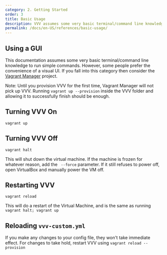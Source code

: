 ```yaml
---
category: 2. Getting Started
order: 3
title: Basic Usage
description: VVV assumes some very basic terminal/command line knowledge but Vagrant Manager allows your to manage Vagrant with a visual UI.
permalink: /docs/en-US/references/basic-usage/
---
```


## Using a GUI

This documentation assumes some very basic terminal/command line knowledge to run simple commands. However, some people prefer the convenience of a visual UI. If you fall into this category then consider the [Vagrant Manager](http://vagrantmanager.com/) project.

Note: Until you provision VVV for the first time, Vagrant Manager will not pick up VVV. Running `vagrant up --provision`  inside the VVV folder and allowing it to successfully finish should be enough.

## Turning VVV On

```shell
vagrant up
```

## Turning VVV Off

```shell
vagrant halt
```

This will shut down the virtual machine. If the machine is frozen for whatever reason, add the ` --force` parameter. If it still refuses to power off, open VirtualBox and manually power the VM off.

## Restarting VVV

```shell
vagrant reload
```

This will do a restart of the Virtual Machine, and is the same as running `vagrant halt; vagrant up`

## Reloading `vvv-custom.yml`

If you make any changes to your config file, they won't take immediate effect. For changes to take hold, restart VVV using `vagrant reload --provision`
